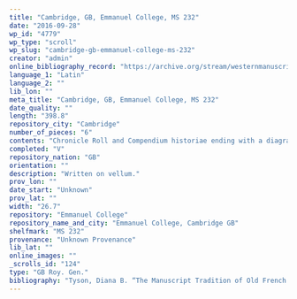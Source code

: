 ```yaml
---
title: "Cambridge, GB, Emmanuel College, MS 232"
date: "2016-09-28"
wp_id: "4779"
wp_type: "scroll"
wp_slug: "cambridge-gb-emmanuel-college-ms-232"
creator: "admin"
online_bibliography_record: "https://archive.org/stream/westernmanuscrip00emmauoft#page/132/mode/2up"
language_1: "Latin"
language_2: ""
lib_lon: ""
meta_title: "Cambridge, GB, Emmanuel College, MS 232"
date_quality: ""
length: "398.8"
repository_city: "Cambridge"
number_of_pieces: "6"
contents: "Chronicle Roll and Compendium historiae ending with a diagram of Christ and Apostles."
completed: "V"
repository_nation: "GB"
orientation: ""
description: "Written on vellum."
prov_lon: ""
date_start: "Unknown"
prov_lat: ""
width: "26.7"
repository: "Emmanuel College"
repository_name_and_city: "Emmanuel College, Cambridge GB"
shelfmark: "MS 232"
provenance: "Unknown Provenance"
lib_lat: ""
online_images: ""
_scrolls_id: "124"
type: "GB Roy. Gen."
bibliography: "Tyson, Diana B. “The Manuscript Tradition of Old French Prose Brut Rolls.” Scriptorium 55 (2001): 107–18, C2."
---
```



